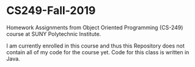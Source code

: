# CS249-Fall-2019
Homework Assignments from Object Oriented Programming (CS-249) course at SUNY Polytechnic Institute.

I am currently enrolled in this course and thus this Repository does not contain all of my code for the course yet. 
Code for this class is written in Java.

